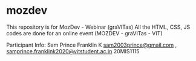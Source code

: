 # mozdev
This repository is for MozDev - Webinar  (graVITas)
All the HTML, CSS, JS codes are done for an online event (MOZDEV - graVITas - VIT)

Participant Info:
Sam Prince Franklin K
sam2003prince@gmail.com , samprince.franklink2020@vitstudent.ac.in
20MIS1115
